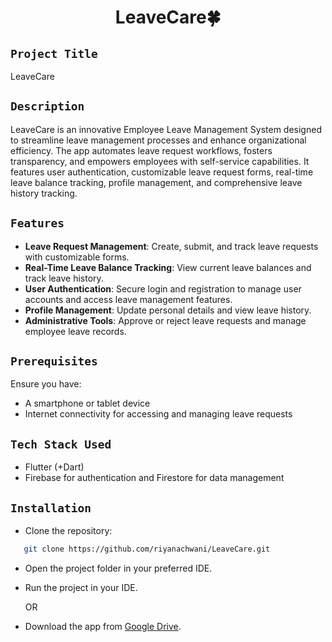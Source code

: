 <h1 align="center">
  <a href="# LeaveCare"></a>
   LeaveCare🍀
</h1>

## `Project Title`
LeaveCare

## `Description`
LeaveCare is an innovative Employee Leave Management System designed to streamline leave management processes and enhance organizational efficiency. The app automates leave request workflows, fosters transparency, and empowers employees with self-service capabilities. It features user authentication, customizable leave request forms, real-time leave balance tracking, profile management, and comprehensive leave history tracking.

## `Features`
- **Leave Request Management**: Create, submit, and track leave requests with customizable forms.
- **Real-Time Leave Balance Tracking**: View current leave balances and track leave history.
- **User Authentication**: Secure login and registration to manage user accounts and access leave management features.
- **Profile Management**: Update personal details and view leave history.
- **Administrative Tools**: Approve or reject leave requests and manage employee leave records.

## `Prerequisites`
Ensure you have:
- A smartphone or tablet device
- Internet connectivity for accessing and managing leave requests

## `Tech Stack Used`
- Flutter (+Dart)
- Firebase for authentication and Firestore for data management

## `Installation`
- Clone the repository:
```bash
   git clone https://github.com/riyanachwani/LeaveCare.git
```
- Open the project folder in your preferred IDE.
- Run the project in your IDE.

  OR

- Download the app from [Google Drive](https://drive.google.com/file/d/11SYL5xIsWbzNGruBm943bc7ZdHPxZ0L1/view?usp=drive_link).
